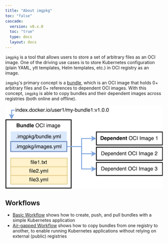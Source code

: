 ```yaml
---
title: "About imgpkg"
toc: "false"
cascade:
  version: v0.x.0
  toc: "true"
  type: docs
  layout: docs
---
```


`imgpkg` is a tool that allows users to store a set of arbitrary files as an OCI image. One of the driving use cases is to store Kubernetes configuration (plain YAML, ytt templates, Helm templates, etc.) in OCI registry as an image.

`imgpkg`'s primary concept is a [bundle](resources.md#Bundle), which is an OCI image that holds 0+ arbitrary files and 0+ references to dependent OCI images. With this concept, `imgpkg` is able to copy bundles and their dependent images across registries (both online and offline).

![Bundle diagram](images/bundle-diagram.png)

## Workflows

- [Basic Workflow](basic-workflow.md) shows how to create, push, and pull bundles with a simple Kubernetes application
- [Air-gapped Workflow](air-gapped-workflow.md) shows how to copy bundles from one registry to another, to enable running Kubernetes applications without relying on external (public) registries
